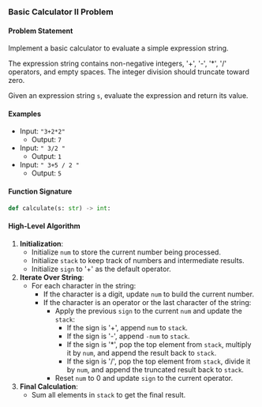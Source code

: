 ### Basic Calculator II Problem

#### Problem Statement
Implement a basic calculator to evaluate a simple expression string.

The expression string contains non-negative integers, '+', '-', '*', '/' operators, and empty spaces. The integer division should truncate toward zero.

Given an expression string `s`, evaluate the expression and return its value.

#### Examples
- Input: `"3+2*2"`
  - Output: `7`
- Input: `" 3/2 "`
  - Output: `1`
- Input: `" 3+5 / 2 "`
  - Output: `5`

#### Function Signature
```python
def calculate(s: str) -> int:
```

#### High-Level Algorithm
1. **Initialization**:
   - Initialize `num` to store the current number being processed.
   - Initialize `stack` to keep track of numbers and intermediate results.
   - Initialize `sign` to '+' as the default operator.
2. **Iterate Over String**:
   - For each character in the string:
     - If the character is a digit, update `num` to build the current number.
     - If the character is an operator or the last character of the string:
       - Apply the previous `sign` to the current `num` and update the `stack`:
         - If the sign is '+', append `num` to `stack`.
         - If the sign is '-', append `-num` to `stack`.
         - If the sign is '*', pop the top element from `stack`, multiply it by `num`, and append the result back to `stack`.
         - If the sign is '/', pop the top element from `stack`, divide it by `num`, and append the truncated result back to `stack`.
       - Reset `num` to 0 and update `sign` to the current operator.
3. **Final Calculation**:
   - Sum all elements in `stack` to get the final result.
